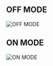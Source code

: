 ## OFF MODE 
 ![OFF MODE](https://user-images.githubusercontent.com/102281509/164891868-6bf3d128-ce8a-4962-96c1-1bd9eb86d177.jpg)

## ON MODE 
 ![ON MODE](https://user-images.githubusercontent.com/102281509/164891877-e6c024cf-de4a-4f6f-b75a-96cca8670d70.jpg)
